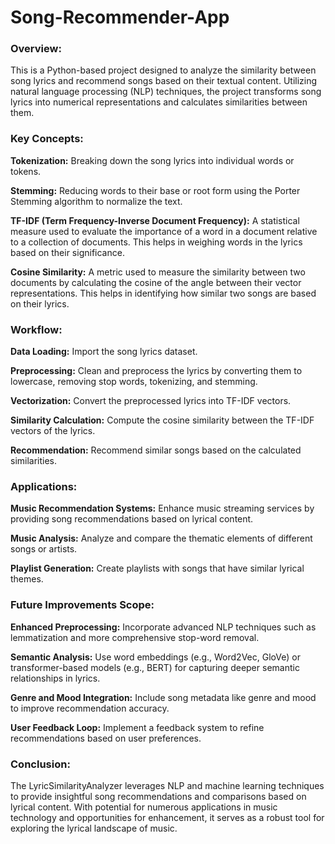 # Song-Recommender-App
### Overview:
This is a Python-based project designed to analyze the similarity between song lyrics and recommend songs based on their textual content. Utilizing natural language processing (NLP) techniques, the project transforms song lyrics into numerical representations and calculates similarities between them.

### Key Concepts:

**Tokenization:** Breaking down the song lyrics into individual words or tokens.<br />

**Stemming:** Reducing words to their base or root form using the Porter Stemming algorithm to normalize the text.<br />

**TF-IDF (Term Frequency-Inverse Document Frequency):** A statistical measure used to evaluate the importance of a word in a document relative to a collection of documents. This helps in weighing words in the lyrics based on their significance.<br />

**Cosine Similarity:** A metric used to measure the similarity between two documents by calculating the cosine of the angle between their vector representations. This helps in identifying how similar two songs are based on their lyrics.<br />

### Workflow:

**Data Loading:** Import the song lyrics dataset. <br />

**Preprocessing:** Clean and preprocess the lyrics by converting them to lowercase, removing stop words, tokenizing, and stemming.<br />

**Vectorization:** Convert the preprocessed lyrics into TF-IDF vectors.<br />

**Similarity Calculation:** Compute the cosine similarity between the TF-IDF vectors of the lyrics.<br />

**Recommendation:** Recommend similar songs based on the calculated similarities.<br />

### Applications:

**Music Recommendation Systems:** Enhance music streaming services by providing song recommendations based on lyrical content.<br />

**Music Analysis:** Analyze and compare the thematic elements of different songs or artists.<br />

**Playlist Generation:** Create playlists with songs that have similar lyrical themes.<br />

### Future Improvements Scope:

**Enhanced Preprocessing:** Incorporate advanced NLP techniques such as lemmatization and more comprehensive stop-word removal.<br />

**Semantic Analysis:** Use word embeddings (e.g., Word2Vec, GloVe) or transformer-based models (e.g., BERT) for capturing deeper semantic relationships in lyrics.<br />

**Genre and Mood Integration:** Include song metadata like genre and mood to improve recommendation accuracy.<br />

**User Feedback Loop:** Implement a feedback system to refine recommendations based on user preferences.<br />

### Conclusion:
The LyricSimilarityAnalyzer leverages NLP and machine learning techniques to provide insightful song recommendations and comparisons based on lyrical content. With potential for numerous applications in music technology and opportunities for enhancement, it serves as a robust tool for exploring the lyrical landscape of music.


